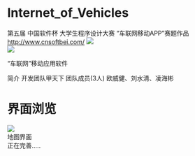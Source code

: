 # Internet_of_Vehicles

第五届 中国软件杯 大学生程序设计大赛 “车联网移动APP”赛题作品 http://www.cnsoftbei.com/
<img src="https://github.com/kennyouyang/Internet_of_Vehicles/blob/master/show/newcnsoft_01_01_02_01.jpg">
<br>
<img src="https://github.com/kennyouyang/Internet_of_Vehicles/blob/master/logo.png">
<br>

“车联网”移动应用软件

简介
开发团队甲天下 团队成员(3人) 欧威健、刘水清、凌海彬
 
<h1>界面浏览</h1>
<img src="https://github.com/kennyouyang/Internet_of_Vehicles/blob/gh-pages/show/%E9%99%84%E8%BF%91%E5%8A%A0%E6%B2%B9%E7%AB%992.gif">
 <br>
地图界面
 <br>
正在完善.....
